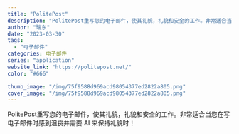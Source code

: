 ```yaml
---
title: "PolitePost"
description: "PolitePost重写您的电子邮件，使其礼貌，礼貌和安全的工作。非常适合当您在写电子邮件时感到沮丧并需要 AI 来保持"
author: "瑞东"
date: "2023-03-30"
tags:
  - "电子邮件"
categories: 电子邮件
series: "application"
website_link: "https://politepost.net/"
color: "#666"

thumb_image: "/img/75f9588d969acd98054377ed2822a805.png"
cover_image: "/img/75f9588d969acd98054377ed2822a805.png"
---
```


PolitePost重写您的电子邮件，使其礼貌，礼貌和安全的工作。非常适合当您在写电子邮件时感到沮丧并需要 AI 来保持礼貌时！ 